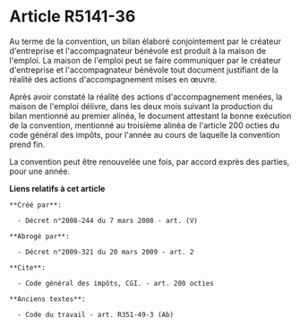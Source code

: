 # Article R5141-36

Au terme de la convention, un bilan élaboré conjointement par le créateur d'entreprise et l'accompagnateur bénévole est
produit à la maison de l'emploi. La maison de l'emploi peut se faire communiquer par le créateur d'entreprise et
l'accompagnateur bénévole tout document justifiant de la réalité des actions d'accompagnement mises en œuvre. 

Après avoir constaté la réalité des actions d'accompagnement menées, la maison de l'emploi délivre, dans les deux mois
suivant la production du bilan mentionné au premier alinéa, le document attestant la bonne exécution de la convention,
mentionné au troisième alinéa de l'article 200 octies du code général des impôts, pour l'année au cours de laquelle la
convention prend fin. 

La convention peut être renouvelée une fois, par accord exprès des parties, pour une année.

**Liens relatifs à cet article**

	**Créé par**:

	  - Décret n°2008-244 du 7 mars 2008 - art. (V)

	**Abrogé par**:

	  - Décret n°2009-321 du 20 mars 2009 - art. 2

	**Cite**:

	  - Code général des impôts, CGI. - art. 200 octies

	**Anciens textes**:

	  - Code du travail - art. R351-49-3 (Ab)
